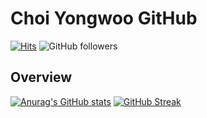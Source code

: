 # Choi Yongwoo GitHub
[![Hits](https://hits.seeyoufarm.com/api/count/incr/badge.svg?url=https%3A%2F%2Fgithub.com%2Fcyw320712&count_bg=%236284D5&title_bg=%234362E1&icon=googleanalytics.svg&icon_color=%23FFFFFF&title=hits&edge_flat=false)](https://hits.seeyoufarm.com) ![GitHub followers](https://shields.io/github/followers/cyw320712?style=social)

## Overview
[![Anurag's GitHub stats](https://github-readme-stats.vercel.app/api?username=cyw320712&show_icons=true&theme=blueberry_duo)](https://github.com/anuraghazra/github-readme-stats) 
[![GitHub Streak](https://github-readme-streak-stats.herokuapp.com?user=cyw320712&theme=blueberry_duo&date_format=M%20j%5B%2C%20Y%5D)](https://git.io/streak-stats)
<!--
**cyw320712/cyw320712** is a ✨ _special_ ✨ repository because its `README.md` (this file) appears on your GitHub profile.

Here are some ideas to get you started:

- 🔭 I’m currently working on ...
- 🌱 I’m currently learning ...
- 👯 I’m looking to collaborate on ...
- 🤔 I’m looking for help with ...
- 💬 Ask me about ...
- 📫 How to reach me: ...
- 😄 Pronouns: ...
- ⚡ Fun fact: ...
-->
